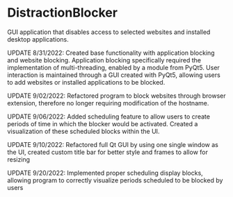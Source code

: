 # DistractionBlocker
GUI application that disables access to selected websites and installed desktop applications. 

UPDATE 8/31/2022:
Created base functionality with application blocking and website blocking. Application blocking specifically required the implementation of multi-threading, enabled by a module from PyQt5.
User interaction is maintained through a GUI created with PyQt5, allowing users to add websites or installed applications to be blocked. 

UPDATE 9/02/2022: 
Refactored program to block websites through browser extension, therefore no longer requiring modification of the hostname. 

UPDATE 9/06/2022:
Added scheduling feature to allow users to create periods of time in which the blocker would be activated. Created a visualization of these scheduled blocks within the UI.

UPDATE 9/10/2022:
Refactored full Qt GUI by using one single window as the UI, created custom title bar for better style and frames to allow for resizing

UPDATE 9/20/2022:
Implemented proper scheduling display blocks, allowing program to correctly visualize periods scheduled to be blocked by users
